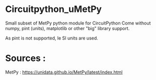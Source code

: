 # Circuitpython_uMetPy

Small subset of MetPy python module for CircuitPython
Come without numpy, pint (units), matplotlib or other "big" library support.

As pint is not supported, le SI units are used.


# Sources :

MetPy : https://unidata.github.io/MetPy/latest/index.html
